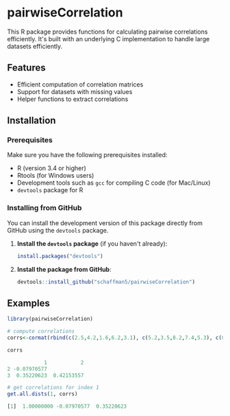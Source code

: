 # pairwiseCorrelation

This R package provides functions for calculating pairwise correlations efficiently. It's built with an underlying C implementation to handle large datasets efficiently.

## Features

- Efficient computation of correlation matrices
- Support for datasets with missing values
- Helper functions to extract correlations

## Installation

### Prerequisites

Make sure you have the following prerequisites installed:

- R (version 3.4 or higher)
- Rtools (for Windows users)
- Development tools such as `gcc` for compiling C code (for Mac/Linux)
- `devtools` package for R

### Installing from GitHub

You can install the development version of this package directly from GitHub using the `devtools` package.

1. **Install the `devtools` package** (if you haven't already):

    ```r
    install.packages("devtools")
    ```

2. **Install the package from GitHub**:

    ```r
    devtools::install_github("schaffman5/pairwiseCorrelation")
    ```

## Examples

```r
library(pairwiseCorrelation)

# compute correlations
corrs<-cormat(rbind(c(2.5,4.2,1.6,6.2,3.1), c(5.2,3.5,8.2,7.4,5.3), c(0.3, 0.4, 1.4, 2.7, 3.1) ))

corrs

            1           2
2 -0.07970577            
3  0.35220623  0.42153557

# get correlations for index 1
get.all.dists(1, corrs)

[1]  1.00000000 -0.07970577  0.35220623
```
